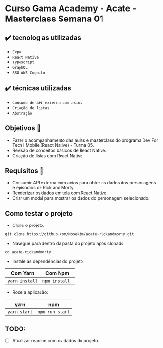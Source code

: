 # Curso Gama Academy - Acate - Masterclass Semana 01

<!-- <div align="center" style="margin: 20px; text-align: center">  
  <img
    src="https://github.com/Nosekim/acate-rickandmorty/blob/main/Rick-And-Morty-Logo.png"
    alt="Rick and Morty"
    style="display: inline-block; margin: 0 auto; max-width: 300px"
    width="300">
</div> -->

## ✔️ tecnologias utilizadas
- ``Expo``
- ``React Native``
- ``Typescript``
- ``GraphQL``
- ``SSO AWS Cognito``

## ✔️ técnicas utilizadas
- ``Consumo de API externa com axios``
- ``Criação de listas``
- ``Abstração``

## Objetivos 🎯

- Fazer o acompanhamento das aulas e masterclass do programa Dev For Tech I Mobile (React Native) - Turma 05.
- Revisão de conceitos básicos de React Native.
- Criação de listas com React Native.

## Requisitos 📌

- Consumir API externa com axios para obter os dados dos personagens e episodios de Rick and Morty.
- Renderizar os dados em tela com React Native.
- Criar um modal para mostrar os dados do personagem selecionado.

## Como testar o projeto

- Clone o projeto:
```
git clone https://github.com/Nosekim/acate-rickandmorty.git
```
- Navegue para dentro da pasta do projeto após clonado
```
cd acate-rickandmorty
```
- Instale as dependências do projeto

|         Com Yarn    |      Com Npm         |
|---------------------|----------------------|
|```yarn install```   |```npm install ```    |

- Rode a aplicação:

|         yarn              |      npm         |
|--------------------------|----------------------|
|```yarn start``` |```npm run start``` |


## TODO:
- [ ] Atualizar readme com os dados do projeto.